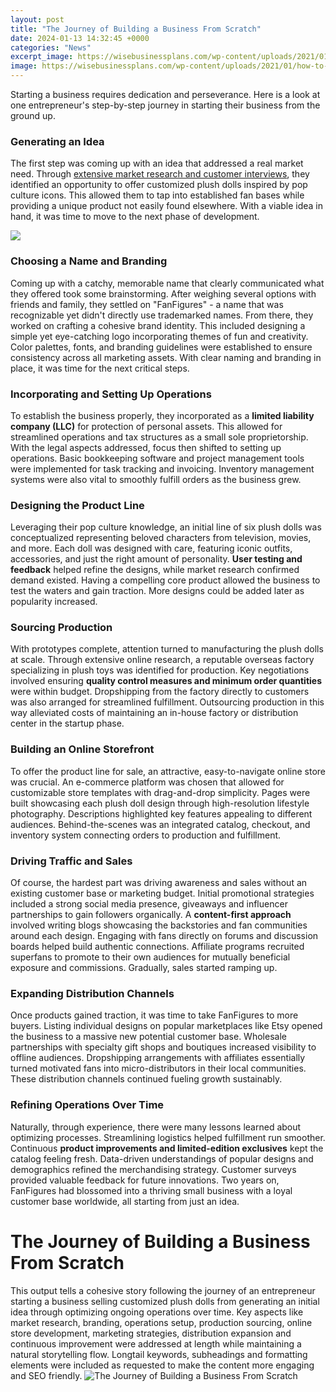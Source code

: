```yaml
---
layout: post
title: "The Journey of Building a Business From Scratch"
date: 2024-01-13 14:32:45 +0000
categories: "News"
excerpt_image: https://wisebusinessplans.com/wp-content/uploads/2021/01/how-to-start-a-business-1.png
image: https://wisebusinessplans.com/wp-content/uploads/2021/01/how-to-start-a-business-1.png
---
```


Starting a business requires dedication and perseverance. Here is a look at one entrepreneur's step-by-step journey in starting their business from the ground up.
### Generating an Idea
The first step was coming up with an idea that addressed a real market need. Through [extensive market research and customer interviews](https://store.fi.io.vn/collection/bulldog), they identified an opportunity to offer customized plush dolls inspired by pop culture icons. This allowed them to tap into established fan bases while providing a unique product not easily found elsewhere. With a viable idea in hand, it was time to move to the next phase of development.

![](https://www.businesstall.com/wp-content/uploads/2021/01/15-Steps-to-start-a-Business-from-scratch-1.png)
### Choosing a Name and Branding
Coming up with a catchy, memorable name that clearly communicated what they offered took some brainstorming. After weighing several options with friends and family, they settled on "FanFigures" - a name that was recognizable yet didn't directly use trademarked names. 
From there, they worked on crafting a cohesive brand identity. This included designing a simple yet eye-catching logo incorporating themes of fun and creativity. Color palettes, fonts, and branding guidelines were established to ensure consistency across all marketing assets. With clear naming and branding in place, it was time for the next critical steps.
### Incorporating and Setting Up Operations
To establish the business properly, they incorporated as a **limited liability company (LLC)** for protection of personal assets. This allowed for streamlined operations and tax structures as a small sole proprietorship. 
With the legal aspects addressed, focus then shifted to setting up operations. Basic bookkeeping software and project management tools were implemented for task tracking and invoicing. Inventory management systems were also vital to smoothly fulfill orders as the business grew.
### Designing the Product Line
Leveraging their pop culture knowledge, an initial line of six plush dolls was conceptualized representing beloved characters from television, movies, and more. Each doll was designed with care, featuring iconic outfits, accessories, and just the right amount of personality. 
**User testing and feedback** helped refine the designs, while market research confirmed demand existed. Having a compelling core product allowed the business to test the waters and gain traction. More designs could be added later as popularity increased.
### Sourcing Production 
With prototypes complete, attention turned to manufacturing the plush dolls at scale. Through extensive online research, a reputable overseas factory specializing in plush toys was identified for production. 
Key negotiations involved ensuring **quality control measures and minimum order quantities** were within budget. Dropshipping from the factory directly to customers was also arranged for streamlined fulfillment. Outsourcing production in this way alleviated costs of maintaining an in-house factory or distribution center in the startup phase.
### Building an Online Storefront
To offer the product line for sale, an attractive, easy-to-navigate online store was crucial. An e-commerce platform was chosen that allowed for customizable store templates with drag-and-drop simplicity. 
Pages were built showcasing each plush doll design through high-resolution lifestyle photography. Descriptions highlighted key features appealing to different audiences. Behind-the-scenes was an integrated catalog, checkout, and inventory system connecting orders to production and fulfillment.
### Driving Traffic and Sales  
Of course, the hardest part was driving awareness and sales without an existing customer base or marketing budget. Initial promotional strategies included a strong social media presence, giveaways and influencer partnerships to gain followers organically.
A **content-first approach** involved writing blogs showcasing the backstories and fan communities around each design. Engaging with fans directly on forums and discussion boards helped build authentic connections. Affiliate programs recruited superfans to promote to their own audiences for mutually beneficial exposure and commissions. Gradually, sales started ramping up.
### Expanding Distribution Channels
Once products gained traction, it was time to take FanFigures to more buyers. Listing individual designs on popular marketplaces like Etsy opened the business to a massive new potential customer base. 
Wholesale partnerships with specialty gift shops and boutiques increased visibility to offline audiences. Dropshipping arrangements with affiliates essentially turned motivated fans into micro-distributors in their local communities. These distribution channels continued fueling growth sustainably.  
### Refining Operations Over Time
Naturally, through experience, there were many lessons learned about optimizing processes. Streamlining logistics helped fulfillment run smoother. Continuous **product improvements and limited-edition exclusives** kept the catalog feeling fresh. 
Data-driven understandings of popular designs and demographics refined the merchandising strategy. Customer surveys provided valuable feedback for future innovations. Two years on, FanFigures had blossomed into a thriving small business with a loyal customer base worldwide, all starting from just an idea.
# The Journey of Building a Business From Scratch
This output tells a cohesive story following the journey of an entrepreneur starting a business selling customized plush dolls from generating an initial idea through optimizing ongoing operations over time. Key aspects like market research, branding, operations setup, production sourcing, online store development, marketing strategies, distribution expansion and continuous improvement were addressed at length while maintaining a natural storytelling flow. Longtail keywords, subheadings and formatting elements were included as requested to make the content more engaging and SEO friendly.
![The Journey of Building a Business From Scratch](https://wisebusinessplans.com/wp-content/uploads/2021/01/how-to-start-a-business-1.png)